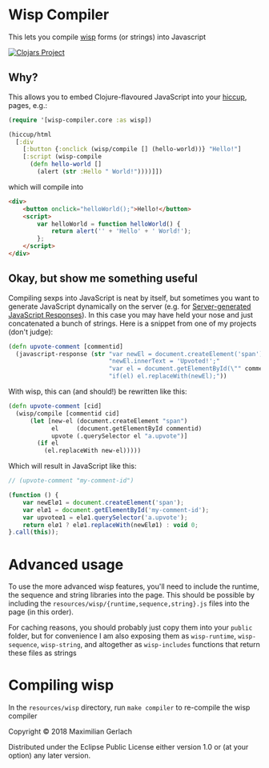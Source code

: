 # Wisp Compiler

This lets you compile [wisp](https://gozala.github.io/wisp/) forms (or strings) into Javascript

[![Clojars Project](https://img.shields.io/clojars/v/wisp-compiler.svg)](https://clojars.org/wisp-compiler)

## Why?
This allows you to embed Clojure-flavoured JavaScript into your [hiccup](http://weavejester.github.io/hiccup/), pages, e.g.:

```clojure
(require '[wisp-compiler.core :as wisp])

(hiccup/html
  [:div
    [:button {:onclick (wisp/compile [] (hello-world))} "Hello!"]
    [:script (wisp-compile
      (defn hello-world []
        (alert (str :Hello " World!"))))]])
```

which will compile into
```html
<div>
    <button onclick="helloWorld();">Hello!</button>
    <script>
        var helloWorld = function helloWorld() {
            return alert('' + 'Hello' + ' World!');
        };
    </script>
</div>
```

## Okay, but show me something useful
Compiling sexps into JavaScript is neat by itself, but sometimes you want to generate JavaScript dynamically on the server (e.g. for [Server-generated JavaScript Responses](https://signalvnoise.com/posts/3697-server-generated-javascript-responses)). In this case you may have held your nose and just concatenated a bunch of strings. Here is a snippet from one of my projects (don't judge):

```clj
(defn upvote-comment [commentid]
  (javascript-response (str "var newEl = document.createElement('span');"
                            "newEl.innerText = 'Upvoted!';"
                            "var el = document.getElementById(\"" commentid "\").querySelector(\"a.upvote\");"
                            "if(el) el.replaceWith(newEl);"))
```

With wisp, this can (and should!) be rewritten like this:
```clj
(defn upvote-comment [cid]
  (wisp/compile [commentid cid]
      (let [new-el (document.createElement "span")
            el     (document.getElementById commentid)
            upvote (.querySelector el "a.upvote")]
        (if el
          (el.replaceWith new-el)))))

```

Which will result in JavaScript like this:

```js
// (upvote-comment "my-comment-id")

(function () {
    var newElø1 = document.createElement('span');
    var elø1 = document.getElementById('my-comment-id');
    var upvoteø1 = elø1.querySelector('a.upvote');
    return elø1 ? elø1.replaceWith(newElø1) : void 0;
}.call(this));
```




# Advanced usage
To use the more advanced wisp features, you'll need to include the runtime, the sequence and string libraries into the page. This should be possible by including the `resources/wisp/{runtime,sequence,string}.js` files into the page (in this order).

For caching reasons, you should probably just copy them into your `public` folder, but for convenience I am also exposing them as `wisp-runtime`, `wisp-sequence`, `wisp-string`, and altogether as `wisp-includes` functions that return these files as strings


# Compiling wisp
In the `resources/wisp` directory, run `make compiler` to re-compile the wisp compiler


Copyright © 2018 Maximilian Gerlach

Distributed under the Eclipse Public License either version 1.0 or (at your option) any later version.
